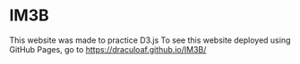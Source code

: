 # IM3B
This website was made to practice D3.js
To see this website deployed using GitHub Pages, go to https://draculoaf.github.io/IM3B/
